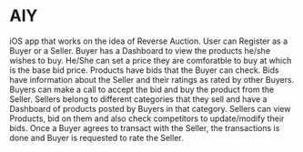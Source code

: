 # AIY
iOS app that works on the idea of Reverse Auction.
User can Register as a Buyer or a Seller.
Buyer has a Dashboard to view the products he/she wishes to buy. 
He/She can set a price they are comforatble to buy at which is the base bid price.
Products have bids that the Buyer can check.
Bids have information about the Seller and their ratings as rated by other Buyers.
Buyers can make a call to accept the bid and buy the product from the Seller.
Sellers belong to different categories that they sell and have a Dashboard of products posted by Buyers in that category.
Sellers can view Products, bid on them and also check competitors to update/modify their bids.
Once a Buyer agrees to transact with the Seller, the transactions is done and Buyer is requested to rate the Seller.
